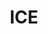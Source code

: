 ---
# This topic lives at
# https://digital.gov/topics/ice

# Topic Title
title: "ICE"

# description — keep it short and clear
# summary: ""

# Weight
weight: 1

# For more information on managing topics,
# see https://github.com/GSA/digitalgov.gov/wiki/topics
---